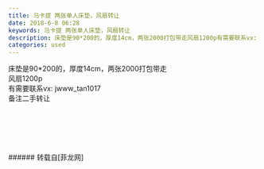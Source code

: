 ```yaml
---
title: 马卡提 两张单人床垫，风扇转让
date: 2018-6-8 06:28
keywords: 马卡提 两张单人床垫，风扇转让
description: 床垫是90*200的，厚度14cm，两张2000打包带走风扇1200p有需要联系vx: jwww_tan1017备注二手转让
categories: used
---
```

<td class="t_f" id="postmessage_1400983">

床垫是90*200的，厚度14cm，两张2000打包带走<br/>
风扇1200p<br/>
有需要联系vx: jwww_tan1017<br/>
备注二手转让<br/>
<br/>
<img alt="" border="0" class="zoom" data-cf-modified-0bd0c8814633a70d87bff762-="" file="http://www.flw.ph/data/appbyme/upload/image/201806/08/N4MDVvp9pTGw.jpg" id="aimg_Q7zI4" lazyloadthumb="1" onclick="" onmouseover="" src="http://www.flw.ph/data/appbyme/upload/image/201806/08/N4MDVvp9pTGw.jpg"/><br/>
<img alt="" border="0" class="zoom" data-cf-modified-0bd0c8814633a70d87bff762-="" file="http://www.flw.ph/data/appbyme/upload/image/201806/08/JMAWkzDuKIar.jpg" id="aimg_f3cbv" lazyloadthumb="1" onclick="" onmouseover="" src="http://www.flw.ph/data/appbyme/upload/image/201806/08/JMAWkzDuKIar.jpg"/><br/>
<br/>
<br/>
<br/>
<br/>
</td>
###### 转载自[菲龙网]